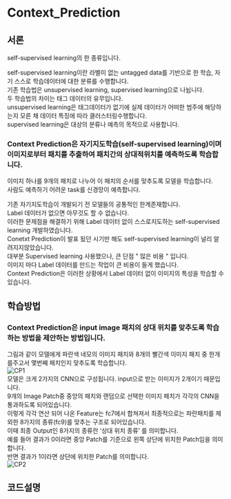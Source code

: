 # Context_Prediction
## 서론
self-supervised learning의 한 종류입니다.<br/>

self-supervised learning이란 라벨이 없는 untagged data를 기반으로 한 학습, 자기 스스로 학습데이터에 대한 분류를 수행합니다.<br/>
기존 학습법은 unsupervised learning, supervised learning으로 나뉩니다. <br/>
두 학습법의 차이는 태그 데이터의 유무입니다.<br/>
unsupervised learning은 태그데이터가 없기에 실제 데이터가 어떠한 범주에 해당하는지 모른 채 데이터 특징에 따라 클러스터링수행합니다.<br/>
supervised learning은 대상의 분류나 예측의 목적으로 사용합니다.<br/>

### Context Prediction은 자기지도학습(self-supervised learning)이며 이미지로부터 패치를 추출하여 패치간의 상대적위치를 예측하도록 학습합니다.<br/>
이미지 하나를 9개의 패치로 나누어 이 패치의 순서를 맞추도록 모델을 학습합니다.<br/>
사람도 예측하기 어려운 task를 신경망이 예측합니다. <br/>

기존 자기지도학습이 개발되기 전 모델들의 공통적인 한계존재합니다.<br/>
Label 데이터가 없으면 아무것도 할 수 없습니다.<br/>
이러한 문제점을 해결하기 위해 Label 데이터 없이 스스로지도하는 self-supervised learning 개발하였습니다.<br/>
Conetxt Prediction이 발표 됬던 시기만 해도 self-supervised learning이 널리 알려지지않았습니다.<br/>
대부분 Supervised learning 사용했으나, 큰 단점 " 많은 비용 " 입니다. <br/>
이미지 마다 Label 데이터를 만드는 작업이 큰 비용이 들게 했습니다. <br/>
Context Prediction은 이러한 상황에서 Label 데이터 없이 이미지의 특성을 학습할 수 있습니다. <br/>
## 학습방법
### Context Prediction은 input image 패치의 상대 위치를 맞추도록 학습하는 방법을 제안하는 방법입니다.<br/>
그림과 같이 모델에게 파란색 네모의 이미지 패치와 8개의 빨간색 이미지 패치 중 한개를주고서 몇번째 패치인지 맞추도록 학습합니다.<br/>
![CP1](https://github.com/chaehyun01/Context_Prediction/assets/146818726/39e97660-633c-4806-bad8-f64f2ed23177)<br/>
모델은 크게 2가지의 CNN으로 구성됩니다. input으로 받는 이미지가 2개이기 때문입니다.<br/>
9개의 Image Patch중 중앙의 패치와 랜덤으로 선택한 이미지 패치가 각각의 CNN을 통과하도록 되어있습니다. <br/>이렇게 각각 연산 되어 나온 Feature는 fc7에서 합쳐져서 최종적으로는 파란패치를 제외한 8가지의 종류(fc9)를 맞추는 구조로 되어있습니다.<br/>
이때 최종 Output인 8가지의 종류란 ‘상대 위치 종류’ 를 의미합니다. <br/>
예를 들어 결과가 0이라면 중앙 Patch를 기준으로 왼쪽 상단에 위치한 Patch임을 의미합니다. <br/>
반면 결과가 1이라면 상단에 위치한 Patch를 의미합니다. <br/>
![CP2](https://github.com/chaehyun01/Context_Prediction/assets/146818726/1ff42ea0-2ead-4270-b680-5874a55d91ce)
<br/>
## 코드설명
